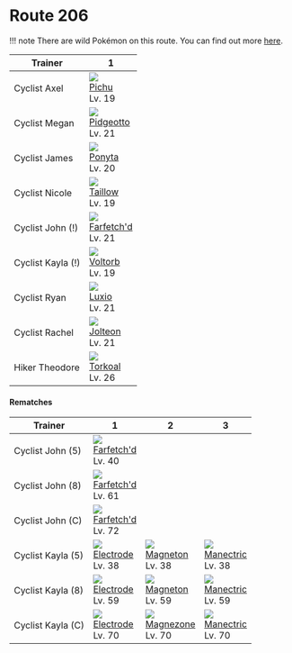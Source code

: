 # Route 206

!!! note
    There are wild Pokémon on this route. You can find out more [here](/wild_pokemon/route_206/).


Trainer           | 1                                    
---               | ---                                  
Cyclist Axel      | ![][172]<br> [Pichu]<br> Lv. 19      | ![][172]<br> [Pichu]<br> Lv. 19      | ![][025]<br> [Pikachu]<br> Lv. 19    
Cyclist Megan     | ![][017]<br> [Pidgeotto]<br> Lv. 21  
Cyclist James     | ![][077]<br> [Ponyta]<br> Lv. 20     | ![][180]<br> [Flaaffy]<br> Lv. 20    
Cyclist Nicole    | ![][276]<br> [Taillow]<br> Lv. 19    | ![][084]<br> [Doduo]<br> Lv. 19      | ![][278]<br> [Wingull]<br> Lv. 19    
Cyclist John (!)  | ![][083]<br> [Farfetch'd]<br> Lv. 21 
Cyclist Kayla (!) | ![][100]<br> [Voltorb]<br> Lv. 19    | ![][081]<br> [Magnemite]<br> Lv. 19  | ![][309]<br> [Electrike]<br> Lv. 19  
Cyclist Ryan      | ![][404]<br> [Luxio]<br> Lv. 21      
Cyclist Rachel    | ![][135]<br> [Jolteon]<br> Lv. 21    
Hiker Theodore    | ![][324]<br> [Torkoal]<br> Lv. 26    

#### Rematches

Trainer           | 1                                    | 2                                    | 3                                    
---               | ---                                  | ---                                  | ---                                  
Cyclist John (5)  | ![][083]<br> [Farfetch'd]<br> Lv. 40 
Cyclist John (8)  | ![][083]<br> [Farfetch'd]<br> Lv. 61 
Cyclist John (C)  | ![][083]<br> [Farfetch'd]<br> Lv. 72 
Cyclist Kayla (5) | ![][101]<br> [Electrode]<br> Lv. 38  | ![][082]<br> [Magneton]<br> Lv. 38   | ![][310]<br> [Manectric]<br> Lv. 38  
Cyclist Kayla (8) | ![][101]<br> [Electrode]<br> Lv. 59  | ![][082]<br> [Magneton]<br> Lv. 59   | ![][310]<br> [Manectric]<br> Lv. 59  
Cyclist Kayla (C) | ![][101]<br> [Electrode]<br> Lv. 70  | ![][462]<br> [Magnezone]<br> Lv. 70  | ![][310]<br> [Manectric]<br> Lv. 70  


[Pidgeotto]: /pokemon_changes/017/
[Pikachu]: /pokemon_changes/025/
[Ponyta]: /pokemon_changes/077/
[Magnemite]: /pokemon_changes/081/
[Magneton]: /pokemon_changes/082/
[Farfetch'd]: /pokemon_changes/083/
[Doduo]: /pokemon_changes/084/
[Voltorb]: /pokemon_changes/100/
[Electrode]: /pokemon_changes/101/
[Jolteon]: /pokemon_changes/135/
[Pichu]: /pokemon_changes/172/
[Flaaffy]: /pokemon_changes/180/
[Taillow]: /pokemon_changes/276/
[Wingull]: /pokemon_changes/278/
[Electrike]: /pokemon_changes/309/
[Manectric]: /pokemon_changes/310/
[Torkoal]: /pokemon_changes/324/
[Luxio]: /pokemon_changes/404/
[Magnezone]: /pokemon_changes/462/
[017]: /img/pokemon/017.png
[025]: /img/pokemon/025.png
[077]: /img/pokemon/077.png
[081]: /img/pokemon/081.png
[082]: /img/pokemon/082.png
[083]: /img/pokemon/083.png
[084]: /img/pokemon/084.png
[100]: /img/pokemon/100.png
[101]: /img/pokemon/101.png
[135]: /img/pokemon/135.png
[172]: /img/pokemon/172.png
[180]: /img/pokemon/180.png
[276]: /img/pokemon/276.png
[278]: /img/pokemon/278.png
[309]: /img/pokemon/309.png
[310]: /img/pokemon/310.png
[324]: /img/pokemon/324.png
[404]: /img/pokemon/404.png
[462]: /img/pokemon/462.png

